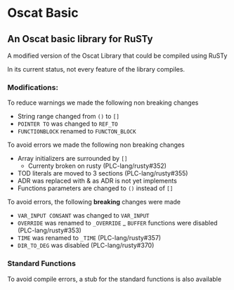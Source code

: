 # Oscat Basic

## An Oscat basic library for RuSTy

A modified version of the Oscat Library that could be compiled using RuSTy

In its current status, not every feature of the library compiles.

### Modifications:
To reduce warnings we made the following non breaking changes
- String range changed from `()` to `[]`
- `POINTER TO` was changed to `REF_TO`
- `FUNCTIONBLOCK` renamed to `FUNCTON_BLOCK`

To avoid errors we made the following non breaking changes
- Array initializers are surrounded by `[]`
	- Currenty broken on rusty (PLC-lang/rusty#352)
- TOD literals are moved to 3 sections (PLC-lang/rusty#355) 
- ADR was replaced with & as ADR is not yet implements
- Functions parameters are changed to `()` instead of `[]`

To avoid errors, the following __breaking__ changes were made
- `VAR_INPUT CONSANT` was changed to `VAR_INPUT`
- `OVERRIDE` was renamed to `_OVERRIDE`
_ `BUFFER` functions were disabled (PLC-lang/rusty#353)
- `TIME` was renamed to `_TIME` (PLC-lang/rusty#357)
- `DIR_TO_DEG` was disabled (PLC-lang/rusty#370)

### Standard Functions
To avoid compile errors, a stub for the standard functions is also available
